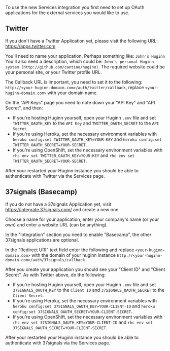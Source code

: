 To use the new Services integration you first need to set up OAuth applications for the external services you would like to use.

## Twitter

If you don't have a Twitter Application yet, please visit the following URL: https://apps.twitter.com

You'll need to name your application.  Perhaps something like: `John's Huginn`
You'll also need a description, which could be: `John's personal Huginn system (http://github.com/cantino/huginn)`.
The required website could be your personal site, or your Twitter profile URL.

The Callback URL is important, you need to set it to the following: `http://<your-huginn-domain.com>/auth/twitter/callback`, replace `<your-huginn-domain.com>` with your domain name. 

On the "API Keys" page you need to note down your "API Key" and "API Secret", and then:

* If you're hosting Huginn yourself, open your Huginn `.env` file and set `TWITTER_OAUTH_KEY` to the `API Key` and `TWITTER_OAUTH_SECRET` to the `API Secret`.
* If you're using Heroku, set the necessary environment variables with `heroku config:set TWITTER_OAUTH_KEY=YOUR-KEY` and `heroku config:set TWITTER_OAUTH_SECRET=YOUR-SECRET`.
* If you're using OpenShift, set the necessary environment variables with `rhc env set TWITTER_OAUTH_KEY=YOUR-KEY` and `rhc env set TWITTER_OAUTH_SECRET=YOUR-SECRET`.

After your restarted your Huginn instance you should be able to authenticate with Twitter via the Services page.

## 37signals (Basecamp)

If you do not have a 37signals Application yet, visit https://integrate.37signals.com/ and create a new one.

Choose a name for your application, enter your company's name (or your own) and enter a website URL (can be anything).

In the "Integration" section you need to enable "Basecamp", the other 37signals applications are optional.

In the "Redirect URI" text field enter the following and replace `<your-huginn-domain.com>` with the domain of your huginn instance `http://<your-huginn-domain.com>/auth/37signals/callback`

After you create your application you should see your "Client ID" and "Client Secret". As with Twitter above, do the following:

* If you're hosting Huginn yourself, open your Huginn `.env` file and set `37SIGNALS_OAUTH_KEY` to the `Client ID` and `37SIGNALS_OAUTH_SECRET` to the `Client Secret`.
* If you're using Heroku, set the necessary environment variables with `heroku config:set 37SIGNALS_OAUTH_KEY=YOUR-CLIENT-ID` and `heroku config:set 37SIGNALS_OAUTH_SECRET=YOUR-CLIENT-SECRET`.
* If you're using OpenShift, set the necessary environment variables with `rhc env set 37SIGNALS_OAUTH_KEY=YOUR-CLIENT-ID` and `rhc env set 37SIGNALS_OAUTH_SECRET=YOUR-CLIENT-SECRET`.

After your restarted your Huginn instance you should be able to authenticate with 37signals via the Services page.